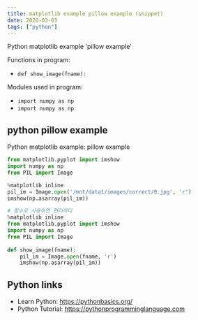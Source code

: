 ```yaml
---
title: matplotlib example pillow example (snippet)
date: 2020-03-03
tags: ["python"]
---
```

Python matplotlib example 'pillow example'

Functions in program: 
* `def show_image(fname):    `

Modules used in program: 
* `import numpy as np`
* `import numpy as np`

## python pillow example

Python matplotlib example: pillow example

```python
from matplotlib.pyplot import imshow
import numpy as np
from PIL import Image

%matplotlib inline
pil_im = Image.open('/mnt/data1/images/correct/0.jpg', 'r')
imshow(np.asarray(pil_im))

# 함수로 사용하면 편리하다
%matplotlib inline
from matplotlib.pyplot import imshow
import numpy as np
from PIL import Image
    
def show_image(fname):    
    pil_im = Image.open(fname, 'r')
    imshow(np.asarray(pil_im))


```

## Python links

- Learn Python: https://pythonbasics.org/
- Python Tutorial: https://pythonprogramminglanguage.com
